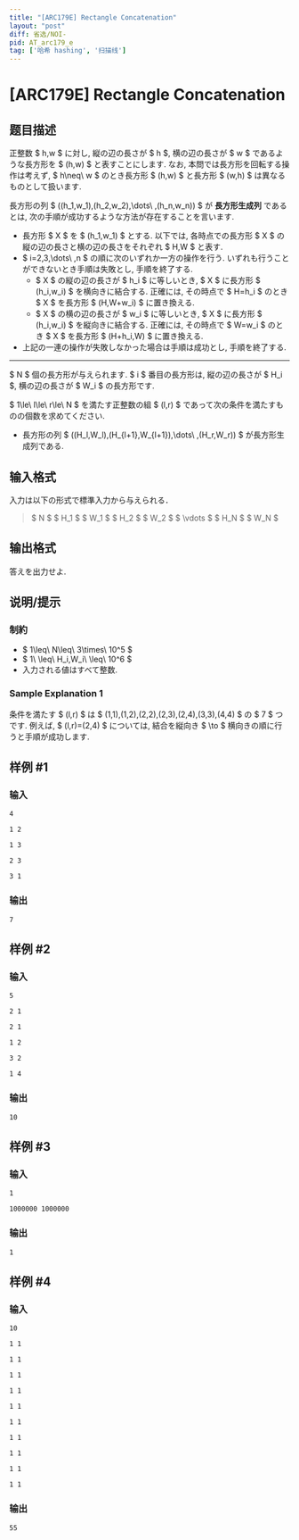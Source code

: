 ```yaml
---
title: "[ARC179E] Rectangle Concatenation"
layout: "post"
diff: 省选/NOI-
pid: AT_arc179_e
tag: ['哈希 hashing', '扫描线']
---
```


# [ARC179E] Rectangle Concatenation

## 题目描述

[problemUrl]: https://atcoder.jp/contests/arc179/tasks/arc179_e

正整数 $ h,w $ に対し, 縦の辺の長さが $ h $, 横の辺の長さが $ w $ であるような長方形を $ (h,w) $ と表すことにします. なお, 本問では長方形を回転する操作は考えず, $ h\neq\ w $ のとき長方形 $ (h,w) $ と長方形 $ (w,h) $ は異なるものとして扱います.

長方形の列 $ ((h_1,w_1),(h_2,w_2),\dots\ ,(h_n,w_n)) $ が **長方形生成列** であるとは, 次の手順が成功するような方法が存在することを言います.

- 長方形 $ X $ を $ (h_1,w_1) $ とする. 以下では, 各時点での長方形 $ X $ の縦の辺の長さと横の辺の長さをそれぞれ $ H,W $ と表す.
- $ i=2,3,\dots\ ,n $ の順に次のいずれか一方の操作を行う. いずれも行うことができないとき手順は失敗とし, 手順を終了する.
  - $ X $ の縦の辺の長さが $ h_i $ に等しいとき, $ X $ に長方形 $ (h_i,w_i) $ を横向きに結合する. 正確には, その時点で $ H=h_i $ のとき $ X $ を長方形 $ (H,W+w_i) $ に置き換える.
  - $ X $ の横の辺の長さが $ w_i $ に等しいとき, $ X $ に長方形 $ (h_i,w_i) $ を縦向きに結合する. 正確には, その時点で $ W=w_i $ のとき $ X $ を長方形 $ (H+h_i,W) $ に置き換える.
- 上記の一連の操作が失敗しなかった場合は手順は成功とし, 手順を終了する.
 
- - - - - -

$ N $ 個の長方形が与えられます. $ i $ 番目の長方形は, 縦の辺の長さが $ H_i $, 横の辺の長さが $ W_i $ の長方形です.

$ 1\le\ l\le\ r\le\ N $ を満たす正整数の組 $ (l,r) $ であって次の条件を満たすものの個数を求めてください.

- 長方形の列 $ ((H_l,W_l),(H_{l+1},W_{l+1}),\dots\ ,(H_r,W_r)) $ が長方形生成列である.

## 输入格式

入力は以下の形式で標準入力から与えられる．

> $ N $ $ H_1 $ $ W_1 $ $ H_2 $ $ W_2 $ $ \vdots $ $ H_N $ $ W_N $

## 输出格式

答えを出力せよ.

## 说明/提示

### 制約

- $ 1\leq\ N\leq\ 3\times\ 10^5 $
- $ 1\ \leq\ H_i,W_i\ \leq\ 10^6 $
- 入力される値はすべて整数.
 
### Sample Explanation 1

条件を満たす $ (l,r) $ は $ (1,1),(1,2),(2,2),(2,3),(2,4),(3,3),(4,4) $ の $ 7 $ つです. 例えば, $ (l,r)=(2,4) $ については, 結合を縦向き $ \to $ 横向きの順に行うと手順が成功します.

## 样例 #1

### 输入

```
4
1 2
1 3
2 3
3 1
```

### 输出

```
7
```

## 样例 #2

### 输入

```
5
2 1
2 1
1 2
3 2
1 4
```

### 输出

```
10
```

## 样例 #3

### 输入

```
1
1000000 1000000
```

### 输出

```
1
```

## 样例 #4

### 输入

```
10
1 1
1 1
1 1
1 1
1 1
1 1
1 1
1 1
1 1
1 1
```

### 输出

```
55
```


